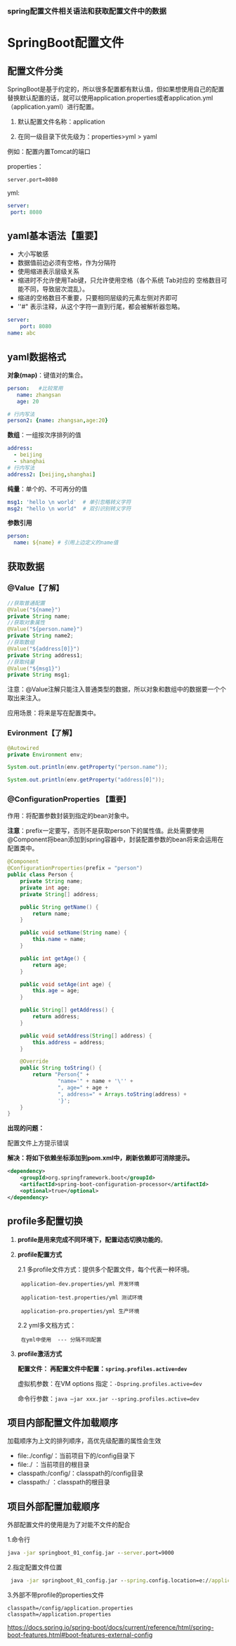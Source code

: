 ### spring配置文件相关语法和获取配置文件中的数据

# SpringBoot配置文件

## 配置文件分类

SpringBoot是基于约定的，所以很多配置都有默认值，但如果想使用自己的配置替换默认配置的话，就可以使用application.properties或者application.yml（application.yaml）进行配置。

1. 默认配置文件名称：application

2. 在同一级目录下优先级为：properties>yml > yaml

例如：配置内置Tomcat的端口

properties：

```properties
server.port=8080
```

yml:

```yml
server: 
 port: 8080
```

## yaml基本语法【重要】

- 大小写敏感
- 数据值前边必须有空格，作为分隔符
- 使用缩进表示层级关系
- 缩进时不允许使用Tab键，只允许使用空格（各个系统 Tab对应的 空格数目可能不同，导致层次混乱）。
- 缩进的空格数目不重要，只要相同层级的元素左侧对齐即可
- ''#" 表示注释，从这个字符一直到行尾，都会被解析器忽略。

```yaml
server: 
	port: 8080  
name: abc
```

## yaml数据格式

**对象(map)**：键值对的集合。

```yaml
person:   #比较常用
   name: zhangsan
   age: 20

# 行内写法
person2: {name: zhangsan,age:20}
```

**数组**：一组按次序排列的值

```yaml
address:
  - beijing
  - shanghai
# 行内写法
address2: [beijing,shanghai]
```

**纯量**：单个的、不可再分的值

```yaml
msg1: 'hello \n world'  # 单引忽略转义字符
msg2: "hello \n world"  # 双引识别转义字符
```

**参数引用**

```yaml
person:
  name: ${name} # 引用上边定义的name值
```

## 获取数据

### @Value【了解】

```java
//获取普通配置
@Value("${name}")
private String name;
//获取对象属性
@Value("${person.name}")
private String name2;
//获取数组
@Value("${address[0]}")
private String address1;
//获取纯量
@Value("${msg1}")
private String msg1;
```

注意：@Value注解只能注入普通类型的数据，所以对象和数组中的数据要一个个取出来注入。

应用场景：将来是写在配置类中。

### Evironment【了解】

```java
@Autowired
private Environment env;

System.out.println(env.getProperty("person.name"));

System.out.println(env.getProperty("address[0]"));
```

### @ConfigurationProperties 【重要】

作用：将配置参数封装到指定的bean对象中。

**注意**：prefix一定要写，否则不是获取person下的属性值。此处需要使用@Component将bean添加到spring容器中，封装配置参数的bean将来会运用在配置类中。

```java
@Component
@ConfigurationProperties(prefix = "person")
public class Person {
    private String name;
    private int age;
    private String[] address;

    public String getName() {
        return name;
    }

    public void setName(String name) {
        this.name = name;
    }

    public int getAge() {
        return age;
    }

    public void setAge(int age) {
        this.age = age;
    }

    public String[] getAddress() {
        return address;
    }

    public void setAddress(String[] address) {
        this.address = address;
    }

    @Override
    public String toString() {
        return "Person{" +
                "name='" + name + '\'' +
                ", age=" + age +
                ", address=" + Arrays.toString(address) +
                '}';
    }
}
```

**出现的问题：**

配置文件上方提示错误

**解决：将如下依赖坐标添加到pom.xml中，刷新依赖即可消除提示。**

```xml
<dependency>
    <groupId>org.springframework.boot</groupId>
    <artifactId>spring-boot-configuration-processor</artifactId>
    <optional>true</optional>
</dependency>
```

## profile多配置切换

1. **profile是用来完成不同环境下，配置动态切换功能的**。

2. **profile配置方式**

   2.1 多profile文件方式：提供多个配置文件，每个代表一种环境。

        application-dev.properties/yml 开发环境
    
        application-test.properties/yml 测试环境
    
        application-pro.properties/yml 生产环境

   2.2 yml多文档方式：

        在yml中使用  --- 分隔不同配置

3. **profile激活方式**

   **配置文件： 再配置文件中配置：`spring.profiles.active=dev`**

   虚拟机参数：在VM options 指定：`-Dspring.profiles.active=dev`

   命令行参数：`java –jar xxx.jar --spring.profiles.active=dev`

## 项目内部配置文件加载顺序

加载顺序为上文的排列顺序，高优先级配置的属性会生效

- file:./config/：当前项目下的/config目录下
- file:./ ：当前项目的根目录
- classpath:/config/：classpath的/config目录
- classpath:/ ：classpath的根目录

## 项目外部配置加载顺序

外部配置文件的使用是为了对能不文件的配合

1.命令行

```cmd
java -jar springboot_01_config.jar --server.port=9000
```

2.指定配置文件位置

```cmd
 java -jar springboot_01_config.jar --spring.config.location=e://application.properties
```

3.外部不带profile的properties文件

```properties
classpath=/config/application.properties
classpath=/application.properties
```

https://docs.spring.io/spring-boot/docs/current/reference/html/spring-boot-features.html#boot-features-external-config

